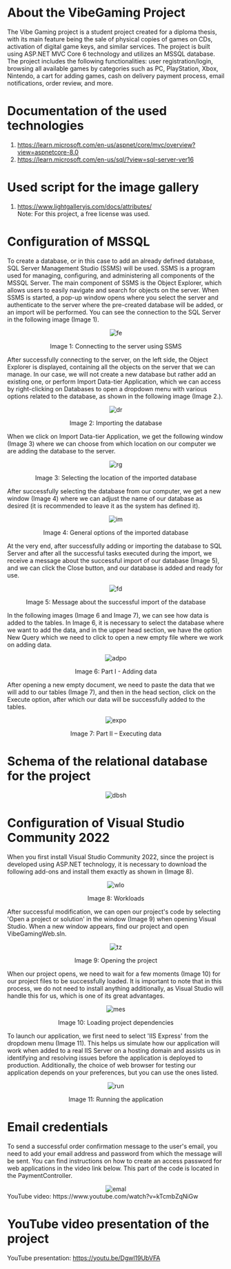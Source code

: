 # About the VibeGaming Project

The Vibe Gaming project is a student project created for a diploma thesis, with its main feature being the sale of physical copies of games on CDs, activation of digital game keys, and similar services. The project is built using ASP.NET MVC Core 6 technology and utilizes an MSSQL database. The project includes the following functionalities: user registration/login, browsing all available games by categories such as PC, PlayStation, Xbox, Nintendo, a cart for adding games, cash on delivery payment process, email notifications, order review, and more.

# Documentation of the used technologies
1. https://learn.microsoft.com/en-us/aspnet/core/mvc/overview?view=aspnetcore-8.0
2. https://learn.microsoft.com/en-us/sql/?view=sql-server-ver16

# Used script for the image gallery
1. https://www.lightgalleryjs.com/docs/attributes/
<br>Note: For this project, a free license was used.</br>

# Configuration of MSSQL
To create a database, or in this case to add an already defined database, SQL Server Management Studio (SSMS) will be used. SSMS is a program used for managing, configuring, and administering all components of the MSSQL Server. The main component of SSMS is the Object Explorer, which allows users to easily navigate and search for objects on the server. When SSMS is started, a pop-up window opens where you select the server and authenticate to the server where the pre-created database will be added, or an import will be performed. You can see the connection to the SQL Server in the following image (Image 1).
<div align="center">
  <img src="https://github.com/EdisVrtagic/VibeGaming-GameStore-ASP.NET/assets/101829021/421d27a3-fe5e-422a-ad3f-209ac4a4fdcd" alt="fe">
  <p>Image 1: Connecting to the server using SSMS</p>
</div>

After successfully connecting to the server, on the left side, the Object Explorer is displayed, containing all the objects on the server that we can manage. In our case, we will not create a new database but rather add an existing one, or perform Import Data-tier Application, which we can access by right-clicking on Databases to open a dropdown menu with various options related to the database, as shown in the following image (Image 2.).
<div align="center">
  <img src="https://github.com/EdisVrtagic/VibeGaming-GameStore-ASP.NET/assets/101829021/de4d14da-a55f-49ea-b294-33d45637ca47" alt="dr">
  <p>Image 2: Importing the database</p>
</div>

When we click on Import Data-tier Application, we get the following window (Image 3) where we can choose from which location on our computer we are adding the database to the server.
<div align="center">
  <img src="https://github.com/EdisVrtagic/VibeGaming-GameStore-ASP.NET/assets/101829021/4bf1d81e-713a-4bdb-be95-3f89b82425c7" alt="rg">
  <p>Image 3: Selecting the location of the imported database</p>
</div>

After successfully selecting the database from our computer, we get a new window (Image 4) where we can adjust the name of our database as desired (it is recommended to leave it as the system has defined it).
<div align="center">
  <img src="https://github.com/EdisVrtagic/VibeGaming-GameStore-ASP.NET/assets/101829021/eebb3e00-cedd-42ba-9a34-40b5e2ee5a45" alt="im">
  <p>Image 4: General options of the imported database</p>
</div>

At the very end, after successfully adding or importing the database to SQL Server and after all the successful tasks executed during the import, we receive a message about the successful import of our database (Image 5), and we can click the Close button, and our database is added and ready for use.
<div align="center">
  <img src="https://github.com/EdisVrtagic/VibeGaming-GameStore-ASP.NET/assets/101829021/8de1ada7-cd46-49f6-98ef-9654419d3800" alt="fd">
  <p>Image 5: Message about the successful import of the database</p>
</div>

In the following images (Image 6 and Image 7), we can see how data is added to the tables. In Image 6, it is necessary to select the database where we want to add the data, and in the upper head section, we have the option New Query which we need to click to open a new empty file where we work on adding data.
<div align="center">
  <img src="https://github.com/EdisVrtagic/VibeGaming-GameStore-ASP.NET/assets/101829021/2f1e0023-9e23-45a2-bdcd-0e92b9273d38" alt="adpo">
  <p>Image 6: Part I - Adding data</p>
</div>

After opening a new empty document, we need to paste the data that we will add to our tables (Image 7), and then in the head section, click on the Execute option, after which our data will be successfully added to the tables.
<div align="center">
  <img src="https://github.com/EdisVrtagic/VibeGaming-GameStore-ASP.NET/assets/101829021/5a67e62b-fdc7-4e0f-ad63-876f905e454d" alt="expo">
  <p>Image 7: Part II – Executing data</p>
</div>

# Schema of the relational database for the project
<div align="center">
  <img src="https://github.com/EdisVrtagic/VibeGaming-GameStore-ASP.NET/assets/101829021/d975e8ab-05f0-4518-b681-ad2125e7a591" alt="dbsh">
</div>

# Configuration of Visual Studio Community 2022
When you first install Visual Studio Community 2022, since the project is developed using ASP.NET technology, it is necessary to download the following add-ons and install them exactly as shown in (Image 8).
<div align="center">
  <img src="https://github.com/EdisVrtagic/VibeGaming-GameStore-ASP.NET/assets/101829021/270f67ce-a98a-4acf-86e7-cdda9ec59ca1" alt="wlo">
  <p>Image 8: Workloads</p>
</div>

After successful modification, we can open our project's code by selecting 'Open a project or solution' in the window (Image 9) when opening Visual Studio. When a new window appears, find our project and open VibeGamingWeb.sln.
<div align="center">
  <img src="https://github.com/EdisVrtagic/VibeGaming-GameStore-ASP.NET/assets/101829021/e0dfd482-f4f2-40a9-a24e-1156a43dc9fa" alt="tz">
  <p>Image 9: Opening the project</p>
</div>

When our project opens, we need to wait for a few moments (Image 10) for our project files to be successfully loaded. It is important to note that in this process, we do not need to install anything additionally, as Visual Studio will handle this for us, which is one of its great advantages.
<div align="center">
  <img src="https://github.com/EdisVrtagic/VibeGaming-GameStore-ASP.NET/assets/101829021/61ab6f1b-a57a-4c8c-bdf7-b408c00af569" alt="mes">
  <p>Image 10: Loading project dependencies</p>
</div>

To launch our application, we first need to select 'IIS Express' from the dropdown menu (Image 11). This helps us simulate how our application will work when added to a real IIS Server on a hosting domain and assists us in identifying and resolving issues before the application is deployed to production. Additionally, the choice of web browser for testing our application depends on your preferences, but you can use the ones listed.
<div align="center">
  <img src="https://github.com/EdisVrtagic/VibeGaming-GameStore-ASP.NET/assets/101829021/bbf0810f-3244-480e-b182-8aab0064c529" alt="run">
  <p>Image 11: Running the application</p>
</div>

# Email credentials
To send a successful order confirmation message to the user's email, you need to add your email address and password from which the message will be sent. You can find instructions on how to create an access password for web applications in the video link below.
This part of the code is located in the PaymentController.
<div align="center">
  <img src="https://github.com/EdisVrtagic/VibeGaming-GameStore-ASP.NET/assets/101829021/a784ebb7-d9d2-43a5-9109-5d6db14e645b" alt="emal">
</div>
YouTube video: https://www.youtube.com/watch?v=kTcmbZqNiGw

# YouTube video presentation of the project
YouTube presentation: https://youtu.be/Dgwl19UbVFA
